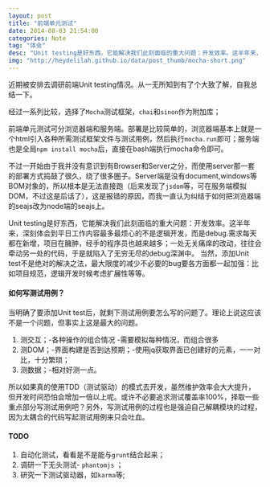 ```yaml
---
layout: post
title: "前端单元测试"
date: 2014-08-03 21:54:00
categories: Note
tag: "体会"
desc: "Unit testing是好东西，它能解决我们此刻面临的重大问题：开发效率。这半年来，深刻体会到平日工作内容最多最烦心的不是逻辑开发，而是debug.需求每天都在新增，项目在臃肿，经手的程序员也越来越多；一处无关痛痒的改动，往往会牵动另一处的代码，于是就陷入了无穷无尽的debug深渊中。"
img: "http://heydelilah.github.io/data/post_thumb/mocha-short.png"
---
```


近期被安排去调研前端Unit testing情况。从一无所知到有了个大致了解，自我总结一下。

经过一系列比较，选择了`Mocha`测试框架，`chai`和`sinon`作为附加库；

前端单元测试可分浏览器端和服务端。部署是比较简单的，浏览器端基本上就是一个html引入各种所需测试框架文件与测试用例，然后执行`mocha.run`即可；服务端也是全局`npm install mocha`后，直接在bash端执行mocha命令即可。

不过一开始由于我并没有意识到有Browser和Server之分，而使用server那一套的部署方式捣鼓了很久，绕了很多圈子。Server端是没有document,windows等BOM对象的，所以根本是无法直接跑（后来发现了`jsdom`等，可在服务端模拟DOM，不过这是后话了），这是报错的原因，而我一直认为纠结于如何把浏览器端的seajs改为node端的seajs上。

Unit testing是好东西，它能解决我们此刻面临的重大问题：开发效率。这半年来，深刻体会到平日工作内容最多最烦心的不是逻辑开发，而是debug.需求每天都在新增，项目在臃肿，经手的程序员也越来越多；一处无关痛痒的改动，往往会牵动另一处的代码，于是就陷入了无穷无尽的debug深渊中。
当然，添加Unit test不是绝对的解决之法，最大限度的减少不必要的bug要各方面都一起加强：比如项目规范，逻辑开发时候考虑扩展性等等。

#### 如何写测试用例？

当明确了要添加Unit test后，就剩下测试用例要怎么写的问题了。理论上说这应该不是一个问题，但事实上这是最大的问题。

1. 测交互；-各种操作的组合情况 -需要模拟每种情况，而组合很多
2. 测DOM；-界面构建是否到达预期；-使用jq获取界面已创建好的元素，一一对比，十分繁琐；
3. 测数据；-相对好测一点。

所以如果真的使用TDD（测试驱动）的模式去开发，虽然维护效率会大大提升，但开发时间恐怕会增加一倍以上呢。或许不必要追求测试覆盖率100%，择取一些重点部分写测试用例吧？另外，写测试用例的过程也是强迫自己解耦模块的过程，因为太耦合的代码写起测试用例来只会吐血。

#### TODO

1. 自动化测试，看看是不是能与`grunt`结合起来；
2. 调研一下无头测试- `phantomjs` ；
3. 研究一下测试驱动器，如`karma`等;
